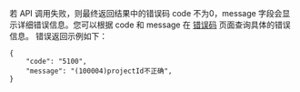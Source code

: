 若 API 调用失败，则最终返回结果中的错误码 code 不为0，message 字段会显示详细错误信息。您可以根据 code 和 message 在 [错误码](https://intl.cloud.tencent.com/document/product/406/5903) 页面查询具体的错误信息。
错误返回示例如下：

```
{
    "code": "5100",
    "message": "(100004)projectId不正确",
}
```
